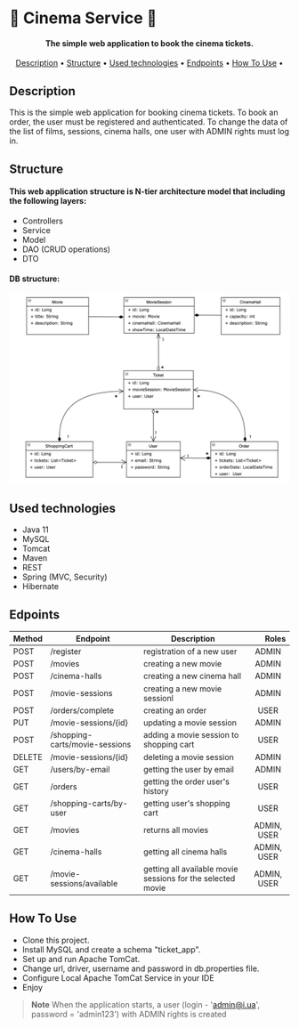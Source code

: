 # :movie_camera: Cinema Service :ticket:

<h4 align="center">The simple web application to book the cinema tickets.</h4>

<p align="center">
  <a href="#description">Description</a> •
  <a href="#structure">Structure</a> •
  <a href="#used-technologies">Used technologies</a> •
  <a href="#endpoints">Endpoints</a> •
  <a href="#how-to-use">How To Use</a> •
</p>

## Description

This is the simple web application for booking cinema tickets. To book an order, the user must be registered and authenticated. To change the data of the list of films, sessions, cinema halls, one user with ADMIN rights must log in.

## Structure
#### This web application structure is N-tier architecture model that including the following layers:
- Controllers
- Service
- Model
- DAO (CRUD operations)
- DTO

#### DB structure:
![pic](cinema_shop_structure.png)

## Used technologies

- Java 11
- MySQL
- Tomcat
- Maven
- REST
- Spring (MVC, Security)
- Hibernate

## Edpoints

<table>
<thead>
<tr>
<th>Method</th>
<th align="center">Endpoint</th>
<th align="center">Description</th>
<th align="right">Roles</th>
</tr>
</thead>
<tbody>
<tr>
<td>POST</td>
<td>/register</td>
<td>registration of a new user</td>
<td align="center">ADMIN</td>
</tr>
<tr>
<td>POST</td>
<td>/movies</td>
<td>creating a new movie</td>
<td align="center">ADMIN</td>
</tr>
<tr>
<td>POST</td>
<td>/cinema-halls</td>
<td>creating a new cinema hall</td>
<td align="center">ADMIN</td>
</tr>
<tr>
<td>POST</td>
<td>/movie-sessions</td>
<td>creating a new movie sessionl</td>
<td align="center">ADMIN</td>
</tr>
<tr>
<td>POST</td>
<td>/orders/complete</td>
<td>creating an order</td>
<td align="center">USER</td>
</tr>
<tr>
<td>PUT</td>
<td>/movie-sessions/{id}</td>
<td>updating a movie session</td>
<td align="center">ADMIN</td>
</tr>
<tr>
<td>POST</td>
<td>/shopping-carts/movie-sessions</td>
<td>adding a movie session to shopping cart</td>
<td align="center">USER</td>
</tr>
<tr>
<td>DELETE</td>
<td>/movie-sessions/{id}</td>
<td>deleting a movie session</td>
<td align="center">ADMIN</td>
</tr>
<tr>
<td>GET</td>
<td>/users/by-email</td>
<td>getting the user by email</td>
<td align="center">ADMIN</td>
</tr>
<tr>
<td>GET</td>
<td>/orders</td>
<td>getting the order user's history</td>
<td align="center">USER</td>
</tr>
<tr>
<td>GET</td>
<td>/shopping-carts/by-user</td>
<td>getting user's shopping cart</td>
<td align="center">USER</td>
</tr>
<tr>
<td>GET</td>
<td>/movies</td>
<td>returns all movies</td>
<td align="center">ADMIN, USER</td>
</tr>
<tr>
<td>GET</td>
<td>/cinema-halls</td>
<td>getting all cinema halls</td>
<td align="center">ADMIN, USER</td>
</tr>
<tr>
<td>GET</td>
<td>/movie-sessions/available</td>
<td>getting all available movie sessions for the selected movie</td>
<td align="center">ADMIN, USER</td>
</tr>
</tbody>
</table>

## How To Use

- Clone this project.
- Install MySQL and create a schema "ticket_app".
- Set up and run Apache TomCat.
- Change url, driver, username and password in db.properties file. 
- Configure Local Apache TomCat Service in your IDE
- Enjoy

> **Note**
> When the application starts, a user (login - 'admin@i.ua', password = 'admin123') with ADMIN rights is created
